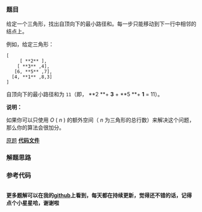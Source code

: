 ### 题目
给定一个三角形，找出自顶向下的最小路径和。每一步只能移动到下一行中相邻的结点上。

例如，给定三角形：

    
    
    [
         [ **2** ],
        [ **3** ,4],
       [6, **5** ,7],
      [4, **1** ,8,3]
    ]
    

自顶向下的最小路径和为 `11`（即， **2  **+  **3**  +  **5  **+  **1**  = 11）。

**说明：**

如果你可以只使用 _O_ ( _n_ ) 的额外空间（ _n_ 为三角形的总行数）来解决这个问题，那么你的算法会很加分。

[原题](https://leetcode-cn.com/problems/triangle/)    **[代码文件]()**


### 解题思路




### 参考代码

```go


```




**更多题解可以在我的[github](https://github.com/LZH139/leetcode_Go)上看到，每天都在持续更新，觉得还不错的话，记得点个小星星哈，谢谢啦**
